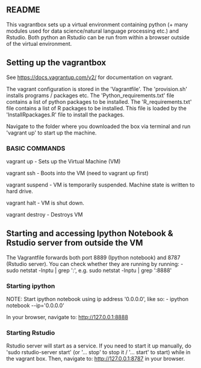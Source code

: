 ## README

This vagrantbox sets up a virtual environment containing python (+ many modules used for data science/natural language processing etc.) and Rstudio. Both python an Rstudio can be run from within a browser outside of the virtual environment.

## Setting up the vagrantbox

See https://docs.vagrantup.com/v2/ for documentation on vagrant.

The vagrant configuration is stored in the 'Vagrantfile'. The 'provision.sh' installs programs / packages etc. The 'Python_requirements.txt' file contains a list of python packages to be installed. The 'R_requirements.txt' file contains a list of R packages to be installed. This file is loaded by the 'InstallRpackages.R' file to install the packages.

Navigate to the folder where you downloaded the box via terminal and run 'vagrant up' to start up the machine.

### BASIC COMMANDS

vagrant up 
	- Sets up the Virtual Machine (VM)

vagrant ssh
	- Boots into the VM (need to vagrant up first)

vagrant suspend
	- VM is temporarily suspended. Machine state is written to hard drive.

vagrant halt
	- VM is shut down.

vagrant destroy
	- Destroys VM

## Starting and accessing Ipython Notebook & Rstudio server from outside the VM

The Vagrantfile forwards both port 8889 (Ipython notebook) and 8787 (Rstudio server). You can check whether they are running by running:
	- sudo netstat -lnptu | grep ':<PORT>', e.g. sudo netstat -lnptu | grep ':8888'

### Starting ipython

NOTE: Start ipython notebook using ip address '0.0.0.0', like so:
	- ipython notebook --ip='0.0.0.0'
	
In your browser, navigate to: http://127.0.0.1:8888

### Starting Rstudio

Rstudio server will start as a service. If you need to start it up manually, do 'sudo rstudio-server start' (or '... stop' to stop it / '... start' to start) while in the vagrant box. Then, navigate to: http://127.0.0.1:8787 in your browser.



